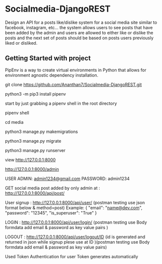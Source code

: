 
# Socialmedia-DjangoREST

Design an API for a posts like/dislike system for a social media site similar to facebook, instagram, etc... the system allows users to see posts 
that have been added by the admin and users are allowed to either like or dislike the posts and the next set of posts should be based on posts users previously liked or disliked.

## Getting Started with project
PipEnv is a way to create virtual environments in Python that allows for environment agnostic dependency installation.

git clone https://github.com/Ananthan7/Socialmedia-DjangoREST.git

python3 -m pip3 install pipenv

start by just grabbing a pipenv shell in the root directory

pipenv shell

cd media 

python3 manage.py makemigrations

python3 manage.py migrate

python3 manage.py runserver

view http://127.0.0.1:8000

http://127.0.0.1:8000/admin

USER ADMIN: admin1234@gmail.com
PASSWORD: admin1234

GET social media post added by only admin at : http://127.0.0.1:8000/api/post/

User signup : http://127.0.0.1:8000/api/user/ (postman testing use json format below & method=post) Example:
{
    "email": "name@dev.com",
    "password": "12345",
    "is_superuser": "True"
}

LOGIN : http://127.0.0.1:8000/api/user/login/ (postman testing use Body formdata add email & password as key value pairs )

LOGOUT : http://127.0.0.1:8000/api/user/logout/ID (id is generated and returned in json while signup plese use at ID )(postman testing use Body formdata add email & password as key value pairs)

Used Token Authentication for user Token generates automatically
